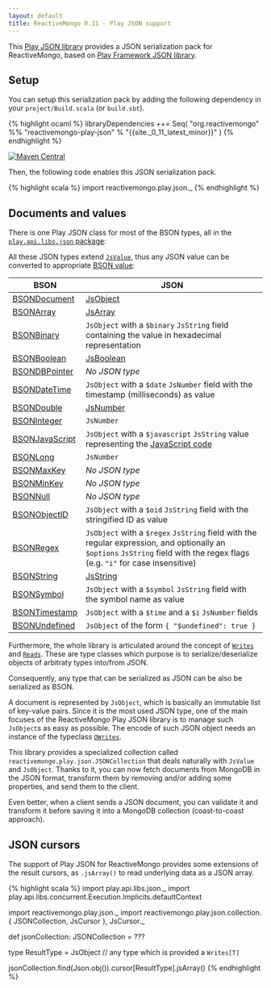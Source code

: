 ```yaml
---
layout: default
title: ReactiveMongo 0.11 - Play JSON support
---
```


This [Play JSON library](https://github.com/reactivemongo/reactivemongo-play-json) provides a JSON serialization pack for ReactiveMongo, based on [Play Framework JSON library](https://www.playframework.com/documentation/latest/ScalaJson).

## Setup

You can setup this serialization pack by adding the following dependency in your `project/Build.scala` (or `build.sbt`).

{% highlight ocaml %}
libraryDependencies ++= Seq(
  "org.reactivemongo" %% "reactivemongo-play-json" % "{{site._0_11_latest_minor}}"
)
{% endhighlight %}

[![Maven Central](https://maven-badges.herokuapp.com/maven-central/org.reactivemongo/reactivemongo-play-json_2.11/badge.svg)](https://maven-badges.herokuapp.com/maven-central/org.reactivemongo/reactivemongo-play-json_2.11/)

Then, the following code enables this JSON serialization pack.

{% highlight scala %}
import reactivemongo.play.json._
{% endhighlight %}

## Documents and values

There is one Play JSON class for most of the BSON types, all in the [`play.api.libs.json` package](https://www.playframework.com/documentation/latest/api/scala/index.html#play.api.libs.json.package):

All these JSON types extend [`JsValue`](https://www.playframework.com/documentation/2.4.x/api/scala/index.html#play.api.libs.json.JsValue), thus any JSON value can be converted to appropriate [BSON value](../../api/reactivemongo/bson/BSONValue.html):

| BSON | JSON |
| -----| ---- |
| [BSONDocument](../../api/reactivemongo/bson/BSONDocument.html) | [JsObject](https://www.playframework.com/documentation/latest/api/scala/index.html#play.api.libs.json.JsObject) |
| [BSONArray](../../api/reactivemongo/bson/BSONArray.html) | [JsArray](https://www.playframework.com/documentation/latest/api/scala/index.html#play.api.libs.json.JsArray) |
| [BSONBinary](../../api/reactivemongo/bson/BSONBinary.html) | `JsObject` with a `$binary` `JsString` field containing the value in hexadecimal representation |
| [BSONBoolean](../../api/reactivemongo/bson/BSONBoolean.html) | [JsBoolean](https://www.playframework.com/documentation/latest/api/scala/index.html#play.api.libs.json.JsBoolean) |
| [BSONDBPointer](../../api/reactivemongo/bson/BSONDBPointer.html) | *No JSON type* |
| [BSONDateTime](../../api/reactivemongo/bson/BSONDateTime.html) | `JsObject` with a `$date` `JsNumber` field with the timestamp (milliseconds) as value |
| [BSONDouble](../../api/reactivemongo/bson/BSONDouble.html) | [JsNumber](https://www.playframework.com/documentation/latest/api/scala/index.html#play.api.libs.json.JsNumber) |
| [BSONInteger](../../api/reactivemongo/bson/BSONInteger.html) | `JsNumber` |
| [BSONJavaScript](../../api/reactivemongo/bson/BSONJavaScript.html) | `JsObject` with a `$javascript` `JsString` value representing the [JavaScript code](../../api/index.html#reactivemongo.bson.BSONJavaScript@value:String) |
| [BSONLong](../../api/reactivemongo/bson/BSONLong.html) | `JsNumber` |
| [BSONMaxKey](../../api/reactivemongo/bson/BSONMaxKey$.html) | *No JSON type* |
[BSONMinKey](../../api/reactivemongo/bson/BSONMinKey$.html) | *No JSON type* |
| [BSONNull](../../api/reactivemongo/bson/BSONNull$.html) | *No JSON type* |
| [BSONObjectID](../../api/reactivemongo/bson/BSONObjectID.html) | `JsObject` with a `$oid` `JsString` field with the stringified ID as value |
[BSONRegex](../../api/reactivemongo/bson/BSONRegex.html) | `JsObject` with a `$regex` `JsString` field with the regular expression, and optionally an `$options` `JsString` field with the regex flags (e.g. `"i"` for case insensitive) |
| [BSONString](../../api/reactivemongo/bson/BSONString.html) | [JsString](https://www.playframework.com/documentation/latest/api/scala/index.html#play.api.libs.json.JsString) |
| [BSONSymbol](../../api/reactivemongo/bson/BSONSymbol.html) | `JsObject` with a `$symbol` `JsString` field with the symbol name as value |
| [BSONTimestamp](../../api/reactivemongo/bson/BSONTimestamp.html) | `JsObject` with a `$time` and a `$i` `JsNumber` fields |
| [BSONUndefined](../../api/reactivemongo/bson/BSONUndefined$.html) | `JsObject` of the form `{ "$undefined": true }` |

Furthermore, the whole library is articulated around the concept of [`Writes`](https://www.playframework.com/documentation/latest/api/scala/index.html#play.api.libs.json.Writes) and [`Reads`](https://www.playframework.com/documentation/latest/api/scala/index.html#play.api.libs.json.Reads). These are type classes which purpose is to serialize/deserialize objects of arbitraty types into/from JSON.

Consequently, any type that can be serialized as JSON can be also be serialized as BSON.

A document is represented by `JsObject`, which is basically an immutable list of key-value pairs. Since it is the most used JSON type, one of the main focuses of the ReactiveMongo Play JSON library is to manage such `JsObject`s as easy as possible. The encode of such JSON object needs an instance of the typeclass [`OWrites`](https://www.playframework.com/documentation/latest/api/scala/index.html#play.api.libs.json.OWrites).

This library provides a specialized collection called `reactivemongo.play.json.JSONCollection` that deals naturally with `JsValue` and `JsObject`. Thanks to it, you can now fetch documents from MongoDB in the JSON format, transform them by removing and/or adding some properties, and send them to the client.

Even better, when a client sends a JSON document, you can validate it and transform it before saving it into a MongoDB collection (coast-to-coast approach).

## JSON cursors

The support of Play JSON for ReactiveMongo provides some extensions of the result cursors, as `.jsArray()` to read underlying data as a JSON array.

{% highlight scala %}
import play.api.libs.json._
import play.api.libs.concurrent.Execution.Implicits.defaultContext

import reactivemongo.play.json._
import reactivemongo.play.json.collection.{
  JSONCollection, JsCursor
}, JsCursor._

def jsonCollection: JSONCollection = ???

type ResultType = JsObject // any type which is provided a `Writes[T]`

jsonCollection.find(Json.obj()).cursor[ResultType].jsArray()
{% endhighlight %}
